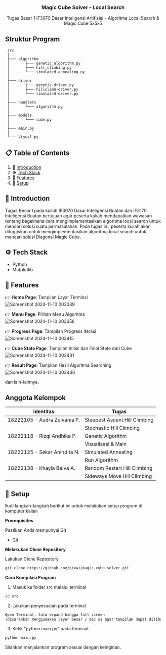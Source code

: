 <div align="center">
  <h3 align="center">Magic Cube Solver - Local Search</h3>

   <div align="center">
    Tugas Besar 1 IF3070 Dasar Inteligensi Artifisial - Algoritma Local Search & Magic Cube 5x5x5
    </div>
</div>

## Struktur Program
```
 src
 │
 ├─── algorithm
 │       ├─── genetic_algorithm.py
 │       ├─── hill_climbing.py
 │       └─── simulated_annealing.py
 │           
 ├─── driver
 │       ├─── genetic-driver.py
 │       ├─── hillclimb-driver.py
 │       └─── simulated-driver.py 
 │           
 ├─── handlers
 │       └─── algorithm.py 
 │           
 ├─── models
 │       └─── cube.py 
 │
 ├─── main.py
 │
 └─── Visual.py 

```
## 📋 <a name="table">Table of Contents</a>

1. 🤖 [Introduction](#introduction)
2. ⚙️ [Tech Stack](#tech-stack)
3. 🔋 [Features](#features)
4. 🚀 [Setup](#quick-start)

## <a name="introduction">🚨 Introduction</a>

Tugas Besar I pada kuliah IF3070 Dasar Inteligensi Buatan dan IF3170 Inteligensi Buatan bertujuan agar peserta kuliah mendapatkan wawasan tentang bagaimana cara mengimplementasikan algoritma local search untuk mencari solusi suatu permasalahan. Pada tugas ini, peserta kuliah akan ditugaskan untuk mengimplementasikan algoritma local search untuk mencari solusi Diagonal Magic Cube.


## <a name="tech-stack">⚙️ Tech Stack</a>

- Python
- Matplotlib

## <a name="features">🔋 Features</a>

👉 **Home Page**: Tampilan Layar Terminal
<br>
![Screenshot 2024-11-10 003339](https://github.com/user-attachments/assets/d24f9579-4aa3-46c9-b79b-296a63d71b42)
<br>

👉 **Menu Page**: Pilihan Menu Algoritma
<br>
![Screenshot 2024-11-10 003358](https://github.com/user-attachments/assets/435554e7-b8f9-4fa1-851d-4bc1b77d0773)
<br>

👉 **Progress Page**: Tampilan Progress Iterasi
<br>
![Screenshot 2024-11-10 003415](https://github.com/user-attachments/assets/2fd0fdcd-b07d-4d78-a5ab-bb8a151669c9)
<br>

👉 **Cube State Page**: Tampilan Initial dan Final State dari Cube
<br>
![Screenshot 2024-11-10 003431](https://github.com/user-attachments/assets/5d9292e9-b342-4d19-92a2-469a7266da17)
<br>

👉 **Result Page**: Tampilan Hasil Algoritma Searching 
<br>
![Screenshot 2024-11-10 003446](https://github.com/user-attachments/assets/13aaaf5f-8d12-45c6-82a5-7f4c2156ea3f)
<br>

dan lain-lainnya.

## Anggota Kelompok

| Identitas                          | Tugas |
| -----------------------------------|-----------------|
| 18222105 - Audra Zelvania P.       | Steepest Ascent Hill Climbing  |
|                                    | Stochastic Hill Climbing |
| 18222118 - Rizqi Andhika P.        | Genetic Algorithm |
|                                    | Visualisasi & Main |
| 18222125 - Sekar Anindita N.       | Simulated Annealing |
|                                    | Run Algorithm |
| 18222138 - Khayla Belva A.         | Random Restart Hill Climbing |
|                                    | Sideways Move Hill Climbing |

## <a name="quick-start">🚀 Setup</a>

Ikuti langkah-langkah berikut ini untuk melakukan setup program di komputer kalian

**Prerequisites**

Pastikan Anda mempunyai Git

- [Git](https://git-scm.com/)

**Melakukan Clone Repository**

Lakukan Clone Repository
```bash
git clone https://github.com/qiewi/magic-cube-solver.git
```

**Cara Kompilasi Program**

1. Masuk ke folder src melalui terminal
```bash
cd src
```

2. Lakukan penyesuaian pada terminal
```bash
Open Terminal, lalu expand hingga full screen
(disarankan menggunakan layar besar / mac os agar tampilan dapat dilihat secara penuh)
```

3. Ketik "python main.py" pada terminal
```bash
python main.py
```

Silahkan menjalankan program sesuai dengan keinginan.
